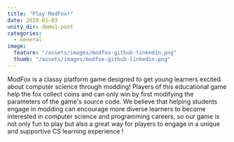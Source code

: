 ```yaml
---
title: "Play ModFox!"
date: 2019-01-03
unity_dir: demo1-post
categories:
  - General
image:
  feature: "/assets/images/modfox-github-linkedin.png"
  thumb: "/assets/images/modfox-github-linkedin.png"
---
```


ModFox is a classy platform game designed to get young learners excited about computer science through modding! Players of this educational game help the fox collect coins and can only win by first modifying the parameters of the game's source code. We believe that helping students engage in modding can encourage more diverse learners to become interested in computer science and programming careers, so our game is not only fun to play but also a great way for players to engage in a unique and supportive CS learning experience !
